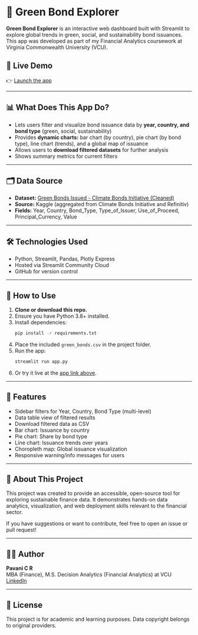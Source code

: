 # 🌱 Green Bond Explorer

**Green Bond Explorer** is an interactive web dashboard built with Streamlit to explore global trends in green, social, and sustainability bond issuances. This app was developed as part of my Financial Analytics coursework at Virginia Commonwealth University (VCU).

## 🚀 Live Demo

👉 [Launch the app](https://green-bond-explorer-b7gxquysp3zlffuq5iiyuw.streamlit.app/)

---

## 📊 What Does This App Do?

- Lets users filter and visualize bond issuance data by **year, country, and bond type** (green, social, sustainability)
- Provides **dynamic charts:** bar chart (by country), pie chart (by bond type), line chart (trends), and a global map of issuance
- Allows users to **download filtered datasets** for further analysis
- Shows summary metrics for current filters

---

## 🗂️ Data Source

- **Dataset:** [Green Bonds Issued - Climate Bonds Initiative (Cleaned)](https://www.kaggle.com/datasets/sayanroy729/green-bonds-issued)
- **Source:** Kaggle (aggregated from Climate Bonds Initiative and Refinitiv)
- **Fields:** Year, Country, Bond_Type, Type_of_Issuer, Use_of_Proceed, Principal_Currency, Value

---

## 🛠️ Technologies Used

- Python, Streamlit, Pandas, Plotly Express
- Hosted via Streamlit Community Cloud
- GitHub for version control

---

## 📝 How to Use

1. **Clone or download this repo.**
2. Ensure you have Python 3.8+ installed.
3. Install dependencies:
    ```bash
    pip install -r requirements.txt
    ```
4. Place the included `green_bonds.csv` in the project folder.
5. Run the app:
    ```bash
    streamlit run app.py
    ```
6. Or try it live at the [app link above](https://green-bond-explorer-b7gxquysp3zlffuq5iiyuw.streamlit.app/).

---

## 🎯 Features

- Sidebar filters for Year, Country, Bond Type (multi-level)
- Data table view of filtered results
- Download filtered data as CSV
- Bar chart: Issuance by country
- Pie chart: Share by bond type
- Line chart: Issuance trends over years
- Choropleth map: Global issuance visualization
- Responsive warning/info messages for users

---

## 📢 About This Project

This project was created to provide an accessible, open-source tool for exploring sustainable finance data. It demonstrates hands-on data analytics, visualization, and web deployment skills relevant to the financial sector.

If you have suggestions or want to contribute, feel free to open an issue or pull request!

---

## 👩‍💻 Author

**Pavani C R**  
MBA (Finance), M.S. Decision Analytics (Financial Analytics) at VCU  
[LinkedIn](https://www.linkedin.com/in/pavanicr/)

---

## 📄 License

This project is for academic and learning purposes. Data copyright belongs to original providers.
